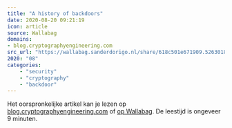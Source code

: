 ```yaml
---
title: "A history of backdoors"
date: 2020-08-20 09:21:19
icon: article
source: Wallabag
domains:
- blog.cryptographyengineering.com
src_url: "https://wallabag.sanderdorigo.nl/share/618c501e671909.52630186"
2020: "08"
categories:
    - "security"
    - "cryptography"
    - "backdoor"
---
```

Het oorspronkelijke artikel kan je lezen op [blog.cryptographyengineering.com](https://blog.cryptographyengineering.com/2015/07/20/a-history-of-backdoors/) of [op Wallabag](https://wallabag.sanderdorigo.nl/share/618c501e671909.52630186). De leestijd is ongeveer 9 minuten.
